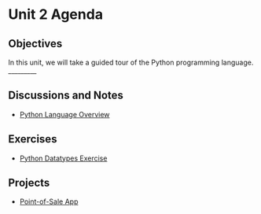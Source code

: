 # Unit 2 Agenda

## Objectives

In this unit, we will take a guided tour of the Python programming language. _________

## Discussions and Notes

  + [Python Language Overview](/notes/programming-languages/python/notes.md)

## Exercises

  + [Python Datatypes Exercise](/exercises/python-datatypes/exercise.md)

## Projects

  + [Point-of-Sale App](/projects/point-of-sale-app/project.md)
